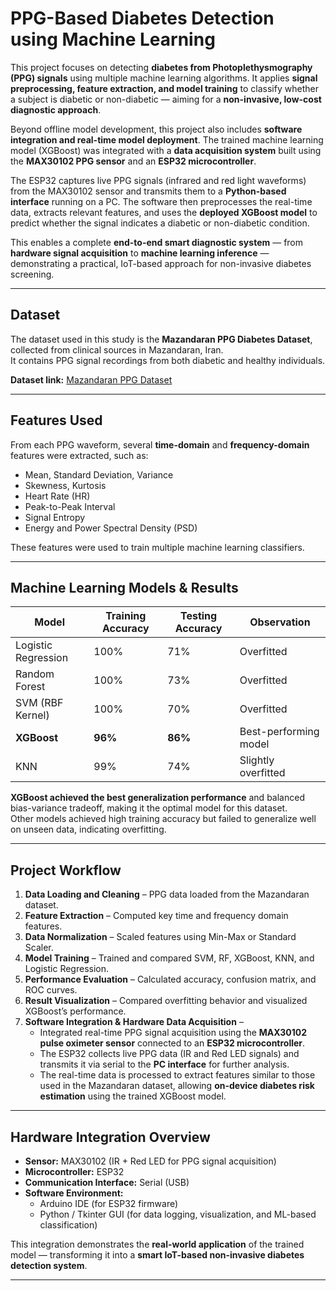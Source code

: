 # PPG-Based Diabetes Detection using Machine Learning

This project focuses on detecting **diabetes from Photoplethysmography (PPG) signals** using multiple machine learning algorithms. It applies **signal preprocessing, feature extraction, and model training** to classify whether a subject is diabetic or non-diabetic — aiming for a **non-invasive, low-cost diagnostic approach**.

Beyond offline model development, this project also includes **software integration and real-time model deployment**. The trained machine learning model (XGBoost) was integrated with a **data acquisition system** built using the **MAX30102 PPG sensor** and an **ESP32 microcontroller**.  

The ESP32 captures live PPG signals (infrared and red light waveforms) from the MAX30102 sensor and transmits them to a **Python-based interface** running on a PC. The software then preprocesses the real-time data, extracts relevant features, and uses the **deployed XGBoost model** to predict whether the signal indicates a diabetic or non-diabetic condition.  

This enables a complete **end-to-end smart diagnostic system** — from **hardware signal acquisition** to **machine learning inference** — demonstrating a practical, IoT-based approach for non-invasive diabetes screening.


---

## Dataset

The dataset used in this study is the **Mazandaran PPG Diabetes Dataset**, collected from clinical sources in Mazandaran, Iran.  
It contains PPG signal recordings from both diabetic and healthy individuals.

**Dataset link:** [Mazandaran PPG Dataset](https://data.mendeley.com/datasets/37pm7jk7jn/2)

---

## Features Used

From each PPG waveform, several **time-domain** and **frequency-domain** features were extracted, such as:

- Mean, Standard Deviation, Variance  
- Skewness, Kurtosis  
- Heart Rate (HR)  
- Peak-to-Peak Interval  
- Signal Entropy  
- Energy and Power Spectral Density (PSD)

These features were used to train multiple machine learning classifiers.

---

## Machine Learning Models & Results

| Model | Training Accuracy | Testing Accuracy | Observation |
|--------|--------------------|------------------|--------------|
| Logistic Regression | 100% | 71% | Overfitted |
| Random Forest | 100% | 73% | Overfitted |
| SVM (RBF Kernel) | 100% | 70% | Overfitted |
| **XGBoost** | **96%** | **86%** | Best-performing model |
| KNN | 99% | 74% | Slightly overfitted |

**XGBoost achieved the best generalization performance** and balanced bias-variance tradeoff, making it the optimal model for this dataset.  
Other models achieved high training accuracy but failed to generalize well on unseen data, indicating overfitting.

---

## Project Workflow

1. **Data Loading and Cleaning** – PPG data loaded from the Mazandaran dataset.  
2. **Feature Extraction** – Computed key time and frequency domain features.  
3. **Data Normalization** – Scaled features using Min-Max or Standard Scaler.  
4. **Model Training** – Trained and compared SVM, RF, XGBoost, KNN, and Logistic Regression.  
5. **Performance Evaluation** – Calculated accuracy, confusion matrix, and ROC curves.  
6. **Result Visualization** – Compared overfitting behavior and visualized XGBoost’s performance.  
7. **Software Integration & Hardware Data Acquisition** –  
   - Integrated real-time PPG signal acquisition using the **MAX30102 pulse oximeter sensor** connected to an **ESP32 microcontroller**.  
   - The ESP32 collects live PPG data (IR and Red LED signals) and transmits it via serial to the **PC interface** for further analysis.  
   - The real-time data is processed to extract features similar to those used in the Mazandaran dataset, allowing **on-device diabetes risk estimation** using the trained XGBoost model.  

---

## Hardware Integration Overview

- **Sensor:** MAX30102 (IR + Red LED for PPG signal acquisition)  
- **Microcontroller:** ESP32 
- **Communication Interface:** Serial (USB) 
- **Software Environment:**  
  - Arduino IDE (for ESP32 firmware)  
  - Python / Tkinter GUI (for data logging, visualization, and ML-based classification)  

This integration demonstrates the **real-world application** of the trained model — transforming it into a **smart IoT-based non-invasive diabetes detection system**.

---
